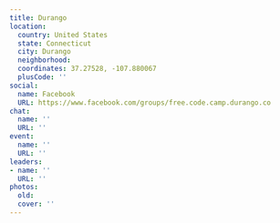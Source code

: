 ```yaml
---
title: Durango
location:
  country: United States
  state: Connecticut
  city: Durango
  neighborhood: 
  coordinates: 37.27528, -107.880067
  plusCode: ''
social:
  name: Facebook
  URL: https://www.facebook.com/groups/free.code.camp.durango.co
chat:
  name: ''
  URL: ''
event:
  name: ''
  URL: ''
leaders:
- name: ''
  URL: ''
photos:
  old: 
  cover: ''
---
```


